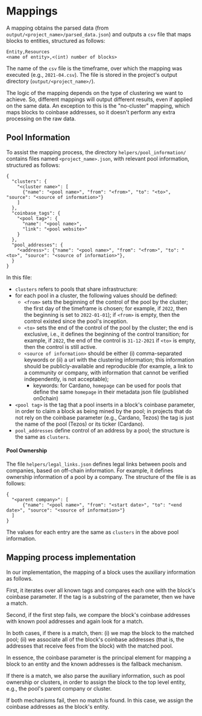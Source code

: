 # Mappings

A mapping obtains the parsed data (from `output/<project_name>/parsed_data.json`) and outputs a `csv` file that maps
blocks to entities, structured as follows:

```
Entity,Resources
<name of entity>,<(int) number of blocks>
```

The name of the `csv` file is the timeframe, over which the mapping was executed (e.g., `2021-04.csv`). The file is stored in the
project's output directory (`output/<project_name>/`).

The logic of the mapping depends on the type of clustering we want to achieve. So, different mappings will output
different results, even if applied on the same data. An exception to this is the "no-cluster" mapping, which maps blocks to 
coinbase addresses, so it doesn't perform any extra processing on the raw data.

## Pool Information

To assist the mapping process, the directory `helpers/pool_information/` contains files named `<project_name>.json`, with
relevant pool information, structured as follows:

```
{
  "clusters": {
    "<cluster name>": [
      {"name": "<pool name>", "from": "<from>", "to": "<to>", "source": "<source of information>"}
    ]
  },
  "coinbase_tags": {
    "<pool tag>": {
      "name": "<pool name>",
      "link": "<pool website>"
    }
  },
  "pool_addresses": {
    "<address>": {"name": "<pool name>", "from": "<from>", "to": "<to>", "source": "<source of information>"},
  }
}
```

In this file:

- `clusters` refers to pools that share infrastructure:
- for each pool in a cluster, the following values should be defined:
  - `<from>` sets the beginning of the control of the pool by the cluster; the first
    day of the timeframe is chosen; for example, if `2022`, then the beginning is set
    to `2022-01-01`); if `<from>` is empty, then the control existed since the
    pool's inception.
  - `<to>` sets the end of the control of the pool by the cluster; the end is
    exclusive, i.e., it defines the beginning of the control transition; for
    example, if `2022`, the end of the control is `31-12-2021`
    if `<to>` is empty, then the control is still active.
  - `<source of information>` should be either (i) comma-separated keywords or (ii) a url with the clustering information; this information should be publicly-available and reproducible (for example, a link to a community or company, with information that cannot be verified independently, is not acceptable);
    - keywords: for Cardano, `homepage` can be used for pools that define the
      same `homepage` in their metadata json file (published on0chain)
- `<pool tag>` is the tag that a pool inserts in a block's coinbase parameter, in order to claim a block as being mined by the pool; in projects that do not rely on the coinbase parameter (e.g., Cardano, Tezos) the tag is just the name of the pool (Tezos) or its ticker (Cardano).
- `pool_addresses` define control of an address by a pool; the structure is the same as `clusters`.

#### Pool Ownership

The file `helpers/legal_links.json` defines legal links between pools and companies, based on off-chain information.
For example, it defines ownership information of a pool by a company.
The structure of the file is as follows:

```
{
  "<parent company>": [
      {"name": "<pool name>", "from": "<start date>", "to": "<end date>", "source": "<source of information>"}
  ]
}
```

The values for each entry are the same as `clusters` in the above pool information.

## Mapping process implementation

In our implementation, the mapping of a block uses the auxiliary information as follows.

First, it iterates over all known tags and compares each one with the block's coinbase parameter. If the tag is a
substring of the parameter, then we have a match.

Second, if the first step fails, we compare the block's coinbase addresses with known pool addresses and again look for
a match.

In both cases, if there is a match, then: (i) we map the block to the matched pool; (ii) we associate all of the block's
coinbase addresses (that is, the addresses that receive fees from the block) with the matched pool.

In essence, the coinbase parameter is the principal element for mapping a block to an entity and the known addresses is
the fallback mechanism.

If there is a match, we also parse the auxiliary information, such as pool ownership or clusters, in order to assign the
block to the top level entity, e.g., the pool's parent company or cluster.

If both mechanisms fail, then no match is found. In this case, we assign the coinbase addresses as the block's entity.
